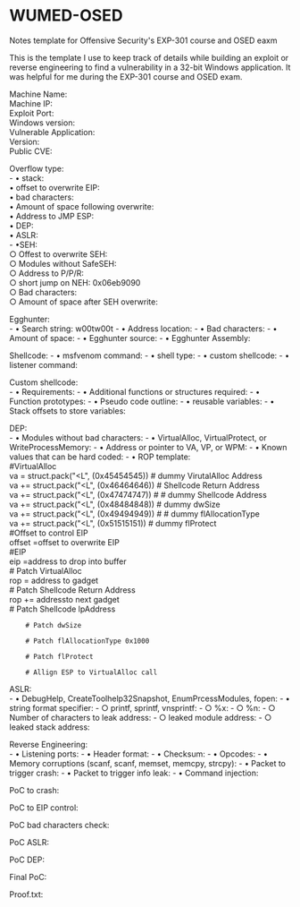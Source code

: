 # WUMED-OSED
Notes template for Offensive Security's EXP-301 course and OSED eaxm

This is the template I use to keep track of details while building an exploit or reverse engineering to find a vulnerability in a 32-bit Windows application. It was helpful for me during the EXP-301 course and OSED exam.


Machine Name:  
Machine IP:  
Exploit Port:  
Windows version:  
Vulnerable Application:  
Version:  
Public CVE:  
  
Overflow type:  
	- • stack:  
		• offset to overwrite EIP:  
		• bad characters:  
		• Amount of space following overwrite:  
		• Address to JMP ESP:  
		• DEP:  
		• ASLR:  
	- •SEH:  
		○ Offest to overwrite SEH:  
		○ Modules without SafeSEH:  
		○ Address to P/P/R:  
		○ short jump on NEH:  0x06eb9090  
		○ Bad characters:  
		○ Amount of space after SEH overwrite:  
  
Egghunter:  
	- • Search string: w00tw00t
	- • Address location:
	- • Bad characters:
	- • Amount of space:
	- • Egghunter source:
	- • Egghunter Assembly:
  
Shellcode:
	- • msfvenom command:
	- • shell type:
	- • custom shellcode:
	- • listener command:
  
Custom shellcode:  
	- • Requirements:
	- • Additional functions or structures required:
	- • Function prototypes:
	- • Pseudo code outline:
	- • reusable variables:
	- • Stack offsets to store variables:
  
DEP:  
	- • Modules without bad characters:
	- • VirtualAlloc, VirtualProtect, or WriteProcessMemory:
	- • Address or pointer to VA, VP, or WPM:
	- • Known values that can be hard coded:
	- • ROP template:  
	    #VirtualAlloc  
	    va  = struct.pack("<L", (0x45454545)) # dummy VirutalAlloc Address  
	    va += struct.pack("<L", (0x46464646)) # Shellcode Return Address  
	    va += struct.pack("<L", (0x47474747)) # # dummy Shellcode Address  
	    va += struct.pack("<L", (0x48484848)) # dummy dwSize  
	    va += struct.pack("<L", (0x49494949)) # # dummy flAllocationType  
	    va += struct.pack("<L", (0x51515151)) # dummy flProtect  
	    #Offset to control EIP  
	    offset =offset to overwrite EIP  
	    #EIP  
	    eip =address to drop into buffer  
	    # Patch VirtualAlloc  
	    rop = address to gadget  
	    # Patch Shellcode Return Address  
	   rop += addressto next gadget  
	    # Patch Shellcode lpAddress  
	  
	    # Patch dwSize  
	  
	    # Patch flAllocationType 0x1000  
	  
	    # Patch flProtect  
	  
	    # Allign ESP to VirtualAlloc call  
  
ASLR:  
	- • DebugHelp, CreateToolhelp32Snapshot, EnumPrcessModules, fopen:
	- • string format specifier:
		- ○ printf, sprintf, vnsprintf:
		- ○ %x:
		- ○ %n:
		- ○ Number of characters to leak address:
		- ○ leaked module address:
		- ○ leaked stack address:
  
Reverse Engineering:  
	- • Listening ports:
	- • Header format:
	- • Checksum:
	- • Opcodes:
	- • Memory corruptions (scanf, scanf, memset, memcpy, strcpy):
	- • Packet to trigger crash:
	- • Packet to trigger info leak:
	- • Command injection:

PoC to crash:  
  
PoC to EIP control:  
  
PoC bad characters check:  
  
PoC ASLR:  
  
PoC DEP:  
  
Final PoC:  
  
Proof.txt:
	
